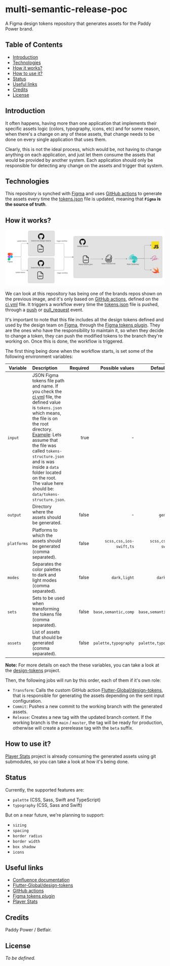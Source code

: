 # multi-semantic-release-poc

A Figma design tokens repository that generates assets for the Paddy Power brand.

## Table of Contents

- [Introduction](#introduction)
- [Technologies](#technologies)
- [How it works?](#how-it-works)
- [How to use it?](#how-to-use-it)
- [Status](#status)
- [Useful links](#useful-links)
- [Credits](#credits)
- [License](#license)

## Introduction

It often happens, having more than one application that implements their specific assets logic (colors, typography, icons, etc) and for some reason, when there's a change on any of these assets, that change needs to be done on every single application that uses them.

Clearly, this is not the ideal process, which would be, not having to change anything on each application, and just let them consume the assets that would be provided by another system. Each application should only be responsible for detecting any change on the assets and trigger that system.

## Technologies

This repository is synched with [Figma](https://www.figma.com/) and uses [GitHub actions](https://docs.github.com/en/actions) to generate the assets every time the [tokens.json](tokens.json) file is updated, meaning that **`Figma` is the source of truth**.

## How it works?

![flow image](./docs//images/process_flow.png "Process flow")

We can look at this repository has being one of the brands repos shown on the previous image, and it's only based on [GitHub actions](https://docs.github.com/en/actions), defined on the [ci.yml](.github/workflows/ci.yml) file. It triggers a workflow every time the [tokens.json](tokens.json) file is pushed, through a [push](https://docs.github.com/en/actions/using-workflows/events-that-trigger-workflows#push) or [pull_request](https://docs.github.com/en/actions/using-workflows/events-that-trigger-workflows#pull_request) event.

It's important to note that this file includes all the design tokens defined and used by the design team on [Figma](https://www.figma.com/), through the [Figma tokens plugin](https://www.figma.com/community/plugin/843461159747178978/Figma-Tokens). They are the ones who have the responsibility to maintain it, so when they decide to change a token, they can push the modified tokens to the branch they're working on. Once this is done, the workflow is triggered.

The first thing being done when the workflow starts, is set some of the following environment variables:

| Variable    | Description                                                                                                                                                                                                                                                                                                                                                                        | Required |         Possible values |           Default value |
| ----------- | :--------------------------------------------------------------------------------------------------------------------------------------------------------------------------------------------------------------------------------------------------------------------------------------------------------------------------------------------------------------------------------- | -------: | ----------------------: | ----------------------: |
| `input`     | JSON Figma tokens file path and name. If you check the [ci.yml](.github/workflows/ci.yml) file, the defined value is `tokens.json` which means, the file is on the root directory.<br> <u>Example</u>: Lets assume that the file was called `tokens-structure.json` and is was inside a `data` folder located on the root. The value here should be: `data/tokens-structure.json`. |     true |                       - |                       - |
| `output`    | Directory where the assets should be generated.                                                                                                                                                                                                                                                                                                                                    |    false |                       - |             `generated` |
| `platforms` | Platforms to which the assets should be generated (comma separated).                                                                                                                                                                                                                                                                                                               |    false | `scss,css,ios-swift,ts` | `scss,css,ios-swift,ts` |
| `modes`     | Separates the color palettes to dark and light modes (comma separated).                                                                                                                                                                                                                                                                                                            |    false |            `dark,light` |            `dark,light` |
| `sets`      | Sets to be used when transforming the tokens file (comma separated).                                                                                                                                                                                                                                                                                                               |    false |    `base,semantic,comp` |    `base,semantic,comp` |
| `assets`    | List of assets that should be generated (comma separated).                                                                                                                                                                                                                                                                                                                         |    false |    `palette,typography` |    `palette,typography` |

**Note:** For more details on each the these variables, you can take a look at the [design-tokens](https://github.com/Flutter-Global/design-tokens) project.

Then, the following jobs will run by this order, each of them if it's own role:

- `Transform`: Calls the custom GitHub action [Flutter-Global/design-tokens](https://github.com/Flutter-Global/design-tokens), that is responsible for generating the assets depending on the sent input configuration.
- `Commit`: Pushes a new commit to the working branch with the generated assets.
- `Release`: Creates a new tag with the updated branch content. If the working branch is the `main` / `master`, the tag will be ready for production, otherwise will create a prerelease tag with the `beta` suffix.

## How to use it?

[Player Stats](https://github.com/Flutter-Global/sports-stats-hub/pull/4/files) project is already consuming the generated assets using git submodules, so you can take a look at how it's being done.

## Status

Currently, the supported features are:

- `palette` (CSS, Sass, Swift and TypeScript)
- `typography` (CSS, Sass and Swift)

But on a near future, we're planning to support:

- `sizing`
- `spacing`
- `border radius`
- `border width`
- `box shadow`
- `icons`

## Useful links

- [Confluence documentation](https://confluence.app.betfair/display/~mirandal/Cross-platform+Design+System+-+Design+Tokens)
- [Flutter-Global/design-tokens](https://github.com/Flutter-Global/design-tokens)
- [GitHub actions](https://docs.github.com/en/actions)
- [Figma tokens plugin](https://www.figma.com/community/plugin/843461159747178978/Figma-Tokens)
- [Player Stats](https://github.com/Flutter-Global/sports-stats-hub/pull/4/files)

## Credits

Paddy Power / Betfair.

## License

_To be defined._
